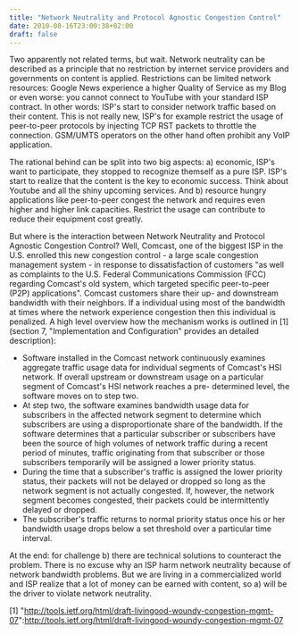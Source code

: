 ```yaml
---
title: "Network Neutrality and Protocol Agnostic Congestion Control"
date: 2010-08-16T23:00:38+02:00
draft: false
---
```


Two apparently not related terms, but wait. Network neutrality can be
described as a principle that no restriction by internet service providers
and governments on content is applied. Restrictions can be limited network
resources: Google News experience a higher Quality of Service as my Blog
or even worse: you cannot connect to YouTube with your standard ISP
contract. In other words: ISP's start to consider network traffic based on
their content. This is not really new, ISP's for example restrict the
usage of peer-to-peer protocols by injecting TCP RST packets to throttle
the connection. GSM/UMTS operators on the other hand often prohibit any
VoIP application.


The rational behind can be split into two big aspects: a) economic, ISP's
want to participate, they stopped to recognize themself as a pure ISP.
ISP's start to realize that the content is the key to economic success.
Think about Youtube and all the shiny upcoming services. And b) resource
hungry applications like peer-to-peer congest the network and requires
even higher and higher link capacities. Restrict the usage can contribute
to reduce their equipment cost greatly.


But where is the interaction between Network Neutrality and Protocol
Agnostic Congestion Control? Well, Comcast, one of the biggest ISP in the
U.S. enrolled this new congestion control - a large scale congestion
management system - in response to dissatisfaction of customers "as well
as complaints to the U.S. Federal Communications Commission (FCC)
regarding Comcast's old system, which targeted specific peer-to-peer (P2P)
applications". Comcast customers share their up- and downstream bandwidth
with their neighbors. If a individual using most of the bandwidth at times
where the network experience congestion then this individual is penalized.
A high level overview how the mechanism works is outlined in [1] (section
7, "Implementation and Configuration" provides an detailed description):


* Software installed in the Comcast network continuously examines aggregate traffic usage data for individual segments of Comcast's HSI network. If overall upstream or downstream usage on a particular segment of Comcast's HSI network reaches a pre- determined level, the software moves on to step two.
* At step two, the software examines bandwidth usage data for subscribers in the affected network segment to determine which subscribers are using a disproportionate share of the bandwidth. If the software determines that a particular subscriber or subscribers have been the source of high volumes of network traffic during a recent period of minutes, traffic originating from that subscriber or those subscribers temporarily will be assigned a lower priority status.
* During the time that a subscriber's traffic is assigned the lower priority status, their packets will not be delayed or dropped so long as the network segment is not actually congested. If, however, the network segment becomes congested, their packets could be intermittently delayed or dropped.
* The subscriber's traffic returns to normal priority status once his or her bandwidth usage drops below a set threshold over a particular time interval.


At the end: for challenge b) there are technical solutions to counteract
the problem. There is no excuse why an ISP harm network neutrality because
of network bandwidth problems. But we are living in a commercialized world
and ISP realize that a lot of money can be earned with content, so a) will
be the driver to violate network neutrality.


[1] "<http://tools.ietf.org/html/draft-livingood-woundy-congestion-mgmt-07>":<http://tools.ietf.org/html/draft-livingood-woundy-congestion-mgmt-07>



